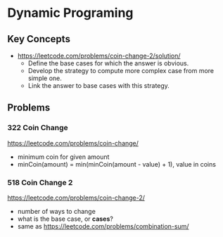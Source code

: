 # Dynamic Programing
## Key Concepts
* https://leetcode.com/problems/coin-change-2/solution/
  * Define the base cases for which the answer is obvious.
  * Develop the strategy to compute more complex case from more simple one.
  * Link the answer to base cases with this strategy.

## Problems
### 322 Coin Change
https://leetcode.com/problems/coin-change/
* minimum coin for given amount
* minCoin(amount) = min(minCoin(amount - value) + 1), value in coins

### 518 Coin Change 2
https://leetcode.com/problems/coin-change-2/
* number of ways to change
* what is the base case, or **cases**?
* same as https://leetcode.com/problems/combination-sum/